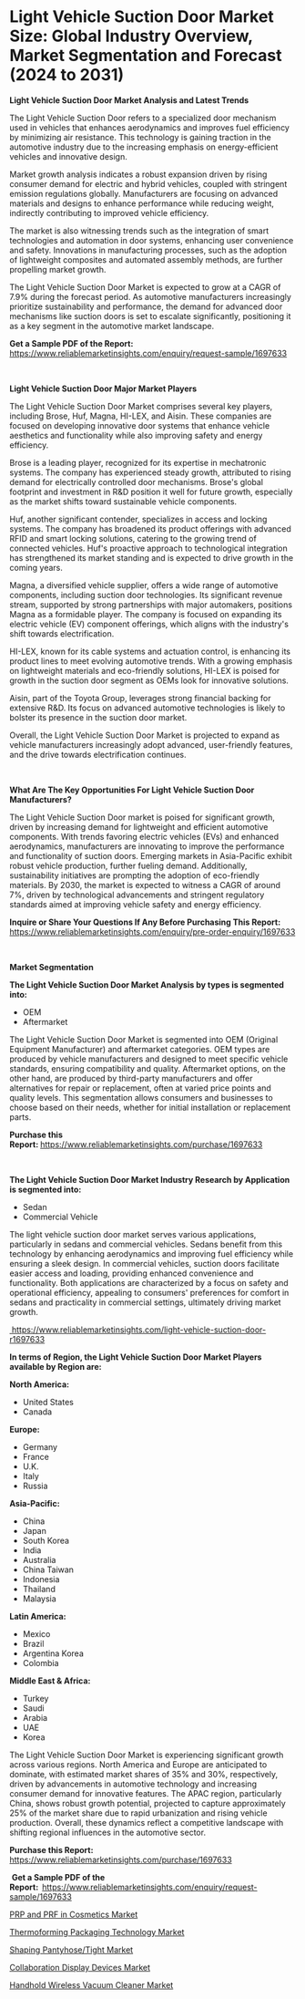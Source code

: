 <p><h1>Light Vehicle Suction Door Market Size: Global Industry Overview, Market Segmentation and Forecast (2024 to 2031)</h1></p><p><strong>Light Vehicle Suction Door Market Analysis and Latest Trends</strong></p>
<p><p>The Light Vehicle Suction Door refers to a specialized door mechanism used in vehicles that enhances aerodynamics and improves fuel efficiency by minimizing air resistance. This technology is gaining traction in the automotive industry due to the increasing emphasis on energy-efficient vehicles and innovative design. </p><p>Market growth analysis indicates a robust expansion driven by rising consumer demand for electric and hybrid vehicles, coupled with stringent emission regulations globally. Manufacturers are focusing on advanced materials and designs to enhance performance while reducing weight, indirectly contributing to improved vehicle efficiency. </p><p>The market is also witnessing trends such as the integration of smart technologies and automation in door systems, enhancing user convenience and safety. Innovations in manufacturing processes, such as the adoption of lightweight composites and automated assembly methods, are further propelling market growth. </p><p>The Light Vehicle Suction Door Market is expected to grow at a CAGR of 7.9% during the forecast period. As automotive manufacturers increasingly prioritize sustainability and performance, the demand for advanced door mechanisms like suction doors is set to escalate significantly, positioning it as a key segment in the automotive market landscape.</p></p>
<p><strong>Get a Sample PDF of the Report:&nbsp;</strong> <a href="https://www.reliablemarketinsights.com/enquiry/request-sample/1697633?utm_campaign=1606&utm_medium=2&utm_source=Github&utm_content=ia&utm_term=12102024&utm_id=light-vehicle-suction-door">https://www.reliablemarketinsights.com/enquiry/request-sample/1697633</a></p>
<p>&nbsp;</p>
<p><strong>Light Vehicle Suction Door Major Market Players</strong></p>
<p><p>The Light Vehicle Suction Door Market comprises several key players, including Brose, Huf, Magna, HI-LEX, and Aisin. These companies are focused on developing innovative door systems that enhance vehicle aesthetics and functionality while also improving safety and energy efficiency.</p><p>Brose is a leading player, recognized for its expertise in mechatronic systems. The company has experienced steady growth, attributed to rising demand for electrically controlled door mechanisms. Brose's global footprint and investment in R&D position it well for future growth, especially as the market shifts toward sustainable vehicle components.</p><p>Huf, another significant contender, specializes in access and locking systems. The company has broadened its product offerings with advanced RFID and smart locking solutions, catering to the growing trend of connected vehicles. Huf's proactive approach to technological integration has strengthened its market standing and is expected to drive growth in the coming years.</p><p>Magna, a diversified vehicle supplier, offers a wide range of automotive components, including suction door technologies. Its significant revenue stream, supported by strong partnerships with major automakers, positions Magna as a formidable player. The company is focused on expanding its electric vehicle (EV) component offerings, which aligns with the industry's shift towards electrification.</p><p>HI-LEX, known for its cable systems and actuation control, is enhancing its product lines to meet evolving automotive trends. With a growing emphasis on lightweight materials and eco-friendly solutions, HI-LEX is poised for growth in the suction door segment as OEMs look for innovative solutions.</p><p>Aisin, part of the Toyota Group, leverages strong financial backing for extensive R&D. Its focus on advanced automotive technologies is likely to bolster its presence in the suction door market. </p><p>Overall, the Light Vehicle Suction Door Market is projected to expand as vehicle manufacturers increasingly adopt advanced, user-friendly features, and the drive towards electrification continues.</p></p>
<p>&nbsp;</p>
<p><strong>What Are The Key Opportunities For Light Vehicle Suction Door Manufacturers?</strong></p>
<p><p>The Light Vehicle Suction Door market is poised for significant growth, driven by increasing demand for lightweight and efficient automotive components. With trends favoring electric vehicles (EVs) and enhanced aerodynamics, manufacturers are innovating to improve the performance and functionality of suction doors. Emerging markets in Asia-Pacific exhibit robust vehicle production, further fueling demand. Additionally, sustainability initiatives are prompting the adoption of eco-friendly materials. By 2030, the market is expected to witness a CAGR of around 7%, driven by technological advancements and stringent regulatory standards aimed at improving vehicle safety and energy efficiency.</p></p>
<p><strong>Inquire or Share Your Questions If Any Before Purchasing This Report:</strong> <a href="https://www.reliablemarketinsights.com/enquiry/pre-order-enquiry/1697633?utm_campaign=1606&utm_medium=2&utm_source=Github&utm_content=ia&utm_term=12102024&utm_id=light-vehicle-suction-door">https://www.reliablemarketinsights.com/enquiry/pre-order-enquiry/1697633</a></p>
<p>&nbsp;</p>
<p><strong>Market Segmentation</strong></p>
<p><strong>The Light Vehicle Suction Door Market Analysis by types is segmented into:</strong></p>
<p><ul><li>OEM</li><li>Aftermarket</li></ul></p>
<p><p>The Light Vehicle Suction Door Market is segmented into OEM (Original Equipment Manufacturer) and aftermarket categories. OEM types are produced by vehicle manufacturers and designed to meet specific vehicle standards, ensuring compatibility and quality. Aftermarket options, on the other hand, are produced by third-party manufacturers and offer alternatives for repair or replacement, often at varied price points and quality levels. This segmentation allows consumers and businesses to choose based on their needs, whether for initial installation or replacement parts.</p></p>
<p><strong>Purchase this Report:&nbsp;</strong><a href="https://www.reliablemarketinsights.com/purchase/1697633?utm_campaign=1606&utm_medium=2&utm_source=Github&utm_content=ia&utm_term=12102024&utm_id=light-vehicle-suction-door">https://www.reliablemarketinsights.com/purchase/1697633</a></p>
<p>&nbsp;</p>
<p><strong>The Light Vehicle Suction Door Market Industry Research by Application is segmented into:</strong></p>
<p><ul><li>Sedan</li><li>Commercial Vehicle</li></ul></p>
<p><p>The light vehicle suction door market serves various applications, particularly in sedans and commercial vehicles. Sedans benefit from this technology by enhancing aerodynamics and improving fuel efficiency while ensuring a sleek design. In commercial vehicles, suction doors facilitate easier access and loading, providing enhanced convenience and functionality. Both applications are characterized by a focus on safety and operational efficiency, appealing to consumers' preferences for comfort in sedans and practicality in commercial settings, ultimately driving market growth.</p></p>
<p><a href="https://www.reliablemarketinsights.com/light-vehicle-suction-door-r1697633?utm_campaign=1606&utm_medium=2&utm_source=Github&utm_content=ia&utm_term=12102024&utm_id=light-vehicle-suction-door">&nbsp;https://www.reliablemarketinsights.com/light-vehicle-suction-door-r1697633</a></p>
<p><strong>In terms of Region, the Light Vehicle Suction Door Market Players available by Region are:</strong></p>
<p>
    <p> <strong> North America: </strong>
        <ul>
            <li>United States</li>
            <li>Canada</li>
        </ul>
        </p> 
    <p> <strong> Europe: </strong>
        <ul>
            <li>Germany</li>
            <li>France</li>
            <li>U.K.</li>
            <li>Italy</li>
            <li>Russia</li>
        </ul>
        </p> 
    <p> <strong> Asia-Pacific: </strong>
        <ul>
            <li>China</li>
            <li>Japan</li>
            <li>South Korea</li>
            <li>India</li>
            <li>Australia</li>
            <li>China Taiwan</li>
            <li>Indonesia</li>
            <li>Thailand</li>
            <li>Malaysia</li>
        </ul>
        </p> 
    <p> <strong> Latin America: </strong>
        <ul>
            <li>Mexico</li>
            <li>Brazil</li>
            <li>Argentina Korea</li>
            <li>Colombia</li>
        </ul>
        </p> 
    <p> <strong> Middle East & Africa: </strong>
        <ul>
            <li>Turkey</li>
            <li>Saudi</li>
            <li>Arabia</li>
            <li>UAE</li>
            <li>Korea</li>
        </ul>
    </p>
    </p>
<p><p>The Light Vehicle Suction Door Market is experiencing significant growth across various regions. North America and Europe are anticipated to dominate, with estimated market shares of 35% and 30%, respectively, driven by advancements in automotive technology and increasing consumer demand for innovative features. The APAC region, particularly China, shows robust growth potential, projected to capture approximately 25% of the market share due to rapid urbanization and rising vehicle production. Overall, these dynamics reflect a competitive landscape with shifting regional influences in the automotive sector.</p></p>
<p><strong>Purchase this Report: </strong><a href="https://www.reliablemarketinsights.com/purchase/1697633?utm_campaign=1606&utm_medium=2&utm_source=Github&utm_content=ia&utm_term=12102024&utm_id=light-vehicle-suction-door">https://www.reliablemarketinsights.com/purchase/1697633</a></p>
<p>&nbsp;<strong>Get a Sample PDF of the Report:&nbsp;&nbsp;</strong><a href="https://www.reliablemarketinsights.com/enquiry/request-sample/1697633?utm_campaign=1606&utm_medium=2&utm_source=Github&utm_content=ia&utm_term=12102024&utm_id=light-vehicle-suction-door">https://www.reliablemarketinsights.com/enquiry/request-sample/1697633</a></p>
<p><strong></strong></p>
<p><p><a href="https://www.linkedin.com/pulse/prp-prf-cosmetics-market-emerging-trends-future-prospects-tyvae?utm_campaign=1606&utm_medium=2&utm_source=Github&utm_content=ia&utm_term=12102024&utm_id=light-vehicle-suction-door">PRP and PRF in Cosmetics Market</a></p><p><a href="https://www.linkedin.com/pulse/thermoforming-packaging-technology-ecosystem-mapping-innovation-rghhf?utm_campaign=1606&utm_medium=2&utm_source=Github&utm_content=ia&utm_term=12102024&utm_id=light-vehicle-suction-door">Thermoforming Packaging Technology Market</a></p><p><a href="https://www.linkedin.com/pulse/shaping-pantyhosetight-market-indicators-size-regional-ugnfe?utm_campaign=1606&utm_medium=2&utm_source=Github&utm_content=ia&utm_term=12102024&utm_id=light-vehicle-suction-door">Shaping Pantyhose/Tight Market</a></p><p><a href="https://www.linkedin.com/pulse/collaboration-display-devices-market-evolution-global-jsune?utm_campaign=1606&utm_medium=2&utm_source=Github&utm_content=ia&utm_term=12102024&utm_id=light-vehicle-suction-door">Collaboration Display Devices Market</a></p><p><a href="https://www.linkedin.com/pulse/future-ready-strategic-insights-global-handhold-wireless-f9tde?utm_campaign=1606&utm_medium=2&utm_source=Github&utm_content=ia&utm_term=12102024&utm_id=light-vehicle-suction-door">Handhold Wireless Vacuum Cleaner Market</a></p></p>